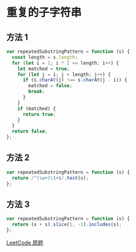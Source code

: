 # 重复的子字符串

## 方法 1

```js
var repeatedSubstringPattern = function (s) {
  const length = s.length;
  for (let i = 1; i * 2 <= length; i++) {
    let matched = true;
    for (let j = i; j < length; j++) {
      if (s.charAt(j) !== s.charAt(j - i)) {
        matched = false;
        break;
      }
    }
    if (matched) {
      return true;
    }
  }
  return false;
};
```

## 方法 2

```js
var repeatedSubstringPattern = function (s) {
  return /^(\w+)\1+$/.test(s);
};
```

## 方法 3

```js
var repeatedSubstringPattern = function (s) {
  return (s + s).slice(1, -1).includes(s);
};
```

[LeetCode 原题](https://leetcode-cn.com/problems/repeated-substring-pattern/)
